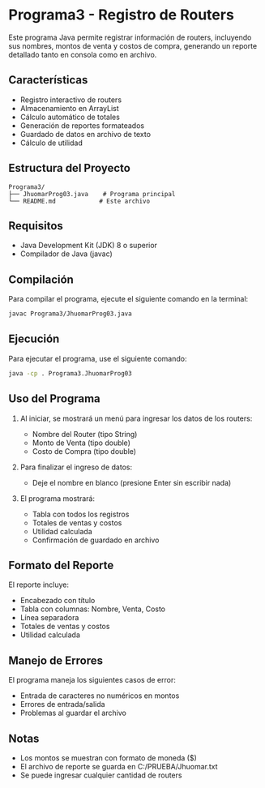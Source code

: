 # Programa3 - Registro de Routers

Este programa Java permite registrar información de routers, incluyendo sus nombres, montos de venta y costos de compra, generando un reporte detallado tanto en consola como en archivo.

## Características

- Registro interactivo de routers
- Almacenamiento en ArrayList
- Cálculo automático de totales
- Generación de reportes formateados
- Guardado de datos en archivo de texto
- Cálculo de utilidad

## Estructura del Proyecto

```
Programa3/
├── JhuomarProg03.java    # Programa principal
└── README.md            # Este archivo
```

## Requisitos

- Java Development Kit (JDK) 8 o superior
- Compilador de Java (javac)

## Compilación

Para compilar el programa, ejecute el siguiente comando en la terminal:

```bash
javac Programa3/JhuomarProg03.java
```

## Ejecución

Para ejecutar el programa, use el siguiente comando:

```bash
java -cp . Programa3.JhuomarProg03
```

## Uso del Programa

1. Al iniciar, se mostrará un menú para ingresar los datos de los routers:
   - Nombre del Router (tipo String)
   - Monto de Venta (tipo double)
   - Costo de Compra (tipo double)

2. Para finalizar el ingreso de datos:
   - Deje el nombre en blanco (presione Enter sin escribir nada)

3. El programa mostrará:
   - Tabla con todos los registros
   - Totales de ventas y costos
   - Utilidad calculada
   - Confirmación de guardado en archivo

## Formato del Reporte

El reporte incluye:
- Encabezado con título
- Tabla con columnas: Nombre, Venta, Costo
- Línea separadora
- Totales de ventas y costos
- Utilidad calculada

## Manejo de Errores

El programa maneja los siguientes casos de error:
- Entrada de caracteres no numéricos en montos
- Errores de entrada/salida
- Problemas al guardar el archivo

## Notas

- Los montos se muestran con formato de moneda ($)
- El archivo de reporte se guarda en C:/PRUEBA/Jhuomar.txt
- Se puede ingresar cualquier cantidad de routers 